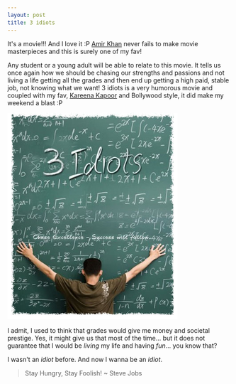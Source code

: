 ```yaml
---
layout: post
title: 3 idiots
---
```


It's a movie!!! And I love it :P [Amir Khan](http://en.wikipedia.org/wiki/Aamir_Khan) never fails to make movie masterpieces and this is surely one of my fav!

Any student or a young adult will be able to relate to this movie. It tells us once again how we should be chasing our strengths and passions and not living a life getting all the grades and then end up getting a high paid, stable job, not knowing what we want! 3 idiots is a very humorous movie and coupled with my fav, [Kareena Kapoor](http://en.wikipedia.org/wiki/Kareena_Kapoor) and Bollywood style, it did make my weekend a blast :P

![](/img/3-idiots.jpg)

I admit, I used to think that grades would give me money and societal prestige. Yes, it might give us that most of the time... but it does not guarantee that I would be _living_ my life and having _fun_... you know that?

I wasn't an _idiot_ before. And now I wanna be an _idiot_.

> Stay Hungry, Stay Foolish! ~ Steve Jobs


